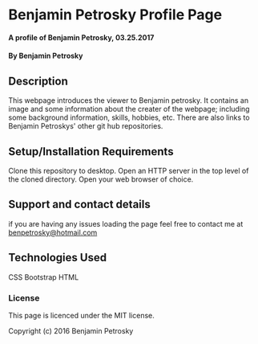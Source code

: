 # Benjamin Petrosky Profile Page

#### A profile of Benjamin Petrosky, 03.25.2017

#### By Benjamin Petrosky

## Description
This webpage introduces the viewer to Benjamin petrosky.  It contains an image and some information about the creater of the webpage; including some background information, skills, hobbies, etc.  There are also links to Benjamin Petroskys' other git hub repositories.



## Setup/Installation Requirements

Clone this repository to desktop.
Open an HTTP server in the top level of the cloned directory.
Open your web browser of choice.



## Support and contact details

if you are having any issues loading the page feel free to contact me at benpetrosky@hotmail.com

## Technologies Used

CSS
Bootstrap
HTML


### License

This page is licenced under the MIT license.


Copyright (c) 2016 Benjamin Petrosky
